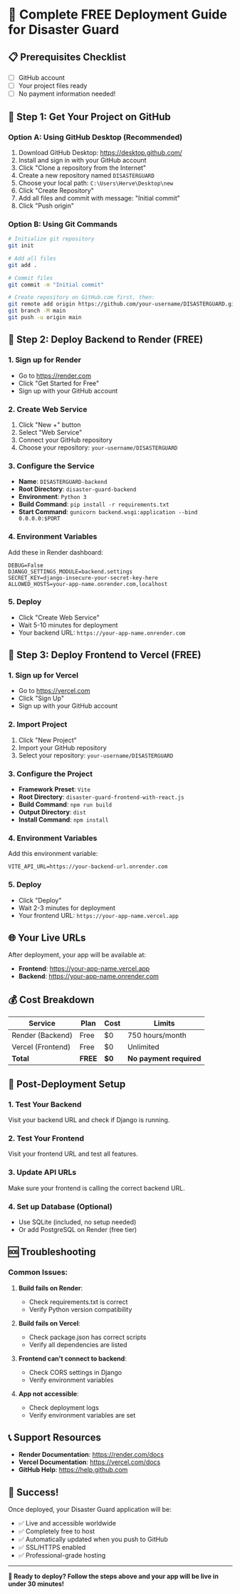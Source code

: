 # 🚀 Complete FREE Deployment Guide for Disaster Guard

## 📋 Prerequisites Checklist

- [ ] GitHub account
- [ ] Your project files ready
- [ ] No payment information needed!

## 🎯 Step 1: Get Your Project on GitHub

### Option A: Using GitHub Desktop (Recommended)
1. Download GitHub Desktop: https://desktop.github.com/
2. Install and sign in with your GitHub account
3. Click "Clone a repository from the Internet"
4. Create a new repository named `DISASTERGUARD`
5. Choose your local path: `C:\Users\Herve\Desktop\new`
6. Click "Create Repository"
7. Add all files and commit with message: "Initial commit"
8. Click "Push origin"

### Option B: Using Git Commands
```bash
# Initialize git repository
git init

# Add all files
git add .

# Commit files
git commit -m "Initial commit"

# Create repository on GitHub.com first, then:
git remote add origin https://github.com/your-username/DISASTERGUARD.git
git branch -M main
git push -u origin main
```

## 🎯 Step 2: Deploy Backend to Render (FREE)

### 1. Sign up for Render
- Go to https://render.com
- Click "Get Started for Free"
- Sign up with your GitHub account

### 2. Create Web Service
1. Click "New +" button
2. Select "Web Service"
3. Connect your GitHub repository
4. Choose your repository: `your-username/DISASTERGUARD`

### 3. Configure the Service
- **Name**: `DISASTERGUARD-backend`
- **Root Directory**: `disaster-guard-backend`
- **Environment**: `Python 3`
- **Build Command**: `pip install -r requirements.txt`
- **Start Command**: `gunicorn backend.wsgi:application --bind 0.0.0.0:$PORT`

### 4. Environment Variables
Add these in Render dashboard:
```
DEBUG=False
DJANGO_SETTINGS_MODULE=backend.settings
SECRET_KEY=django-insecure-your-secret-key-here
ALLOWED_HOSTS=your-app-name.onrender.com,localhost
```

### 5. Deploy
- Click "Create Web Service"
- Wait 5-10 minutes for deployment
- Your backend URL: `https://your-app-name.onrender.com`

## 🎯 Step 3: Deploy Frontend to Vercel (FREE)

### 1. Sign up for Vercel
- Go to https://vercel.com
- Click "Sign Up"
- Sign up with your GitHub account

### 2. Import Project
1. Click "New Project"
2. Import your GitHub repository
3. Select your repository: `your-username/DISASTERGUARD`

### 3. Configure the Project
- **Framework Preset**: `Vite`
- **Root Directory**: `disaster-guard-frontend-with-react.js`
- **Build Command**: `npm run build`
- **Output Directory**: `dist`
- **Install Command**: `npm install`

### 4. Environment Variables
Add this environment variable:
```
VITE_API_URL=https://your-backend-url.onrender.com
```

### 5. Deploy
- Click "Deploy"
- Wait 2-3 minutes for deployment
- Your frontend URL: `https://your-app-name.vercel.app`

## 🌐 Your Live URLs

After deployment, your app will be available at:
- **Frontend**: https://your-app-name.vercel.app
- **Backend**: https://your-app-name.onrender.com

## 💰 Cost Breakdown

| Service | Plan | Cost | Limits |
|---------|------|------|--------|
| Render (Backend) | Free | $0 | 750 hours/month |
| Vercel (Frontend) | Free | $0 | Unlimited |
| **Total** | **FREE** | **$0** | **No payment required** |

## 🔧 Post-Deployment Setup

### 1. Test Your Backend
Visit your backend URL and check if Django is running.

### 2. Test Your Frontend
Visit your frontend URL and test all features.

### 3. Update API URLs
Make sure your frontend is calling the correct backend URL.

### 4. Set up Database (Optional)
- Use SQLite (included, no setup needed)
- Or add PostgreSQL on Render (free tier)

## 🆘 Troubleshooting

### Common Issues:

1. **Build fails on Render**:
   - Check requirements.txt is correct
   - Verify Python version compatibility

2. **Build fails on Vercel**:
   - Check package.json has correct scripts
   - Verify all dependencies are listed

3. **Frontend can't connect to backend**:
   - Check CORS settings in Django
   - Verify environment variables

4. **App not accessible**:
   - Check deployment logs
   - Verify environment variables are set

## 📞 Support Resources

- **Render Documentation**: https://render.com/docs
- **Vercel Documentation**: https://vercel.com/docs
- **GitHub Help**: https://help.github.com

## 🎉 Success!

Once deployed, your Disaster Guard application will be:
- ✅ Live and accessible worldwide
- ✅ Completely free to host
- ✅ Automatically updated when you push to GitHub
- ✅ SSL/HTTPS enabled
- ✅ Professional-grade hosting

---

**🚀 Ready to deploy? Follow the steps above and your app will be live in under 30 minutes!**
